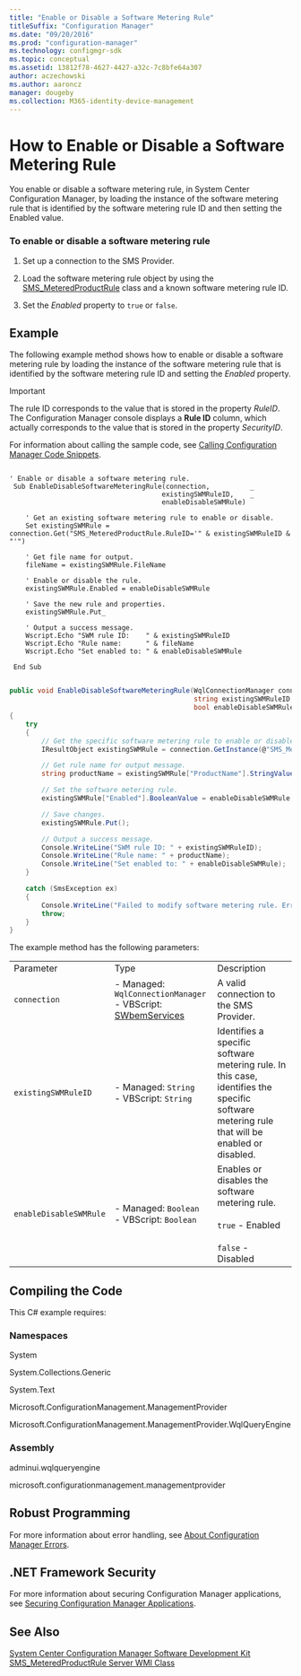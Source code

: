```yaml
---
title: "Enable or Disable a Software Metering Rule"
titleSuffix: "Configuration Manager"
ms.date: "09/20/2016"
ms.prod: "configuration-manager"
ms.technology: configmgr-sdk
ms.topic: conceptual
ms.assetid: 13812f78-4627-4427-a32c-7c8bfe64a307
author: aczechowski
ms.author: aaroncz
manager: dougeby
ms.collection: M365-identity-device-management
---
```

# How to Enable or Disable a Software Metering Rule
You enable or disable a software metering rule, in System Center Configuration Manager, by loading the instance of the software metering rule that is identified by the software metering rule ID and then setting the Enabled value.  

### To enable or disable a software metering rule  

1.  Set up a connection to the SMS Provider.  

2.  Load the software metering rule object by using the [SMS_MeteredProductRule](../../develop/reference/apps/sms_meteredproductrule-server-wmi-class.md) class and a known software metering rule ID.  

3.  Set the *Enabled* property to `true` or `false`.  

## Example  
 The following example method shows how to enable or disable a software metering rule by loading the instance of the software metering rule that is identified by the software metering rule ID and setting the *Enabled* property.  

> [!IMPORTANT]
>  The rule ID corresponds to the value that is stored in the property *RuleID*. The Configuration Manager console displays a **Rule ID** column, which actually corresponds to the value that is stored in the property *SecurityID*.  

 For information about calling the sample code, see [Calling Configuration Manager Code Snippets](../../develop/core/understand/calling-code-snippets.md).  

```vbs  

' Enable or disable a software metering rule.  
 Sub EnableDisableSoftwareMeteringRule(connection,          _  
                                      existingSWMRuleID,    _  
                                      enableDisableSWMRule)                           

    ' Get an existing software metering rule to enable or disable.   
    Set existingSWMRule = connection.Get("SMS_MeteredProductRule.RuleID='" & existingSWMRuleID & "'")    

    ' Get file name for output.  
    fileName = existingSWMRule.FileName  

    ' Enable or disable the rule.  
    existingSWMRule.Enabled = enableDisableSWMRule  

    ' Save the new rule and properties.  
    existingSWMRule.Put_   

    ' Output a success message.  
    Wscript.Echo "SWM rule ID:    " & existingSWMRuleID  
    Wscript.Echo "Rule name:      " & fileName  
    Wscript.Echo "Set enabled to: " & enableDisableSWMRule  

 End Sub  
```  

```c#  

public void EnableDisableSoftwareMeteringRule(WqlConnectionManager connection,  
                                              string existingSWMRuleID,  
                                              bool enableDisableSWMRule)  
{  
    try  
    {  
        // Get the specific software metering rule to enable or disable.  
        IResultObject existingSWMRule = connection.GetInstance(@"SMS_MeteredProductRule.RuleID='" + existingSWMRuleID + "'");  

        // Get rule name for output message.  
        string productName = existingSWMRule["ProductName"].StringValue;  

        // Set the software metering rule.  
        existingSWMRule["Enabled"].BooleanValue = enableDisableSWMRule;  

        // Save changes.  
        existingSWMRule.Put();  

        // Output a success message.  
        Console.WriteLine("SWM rule ID: " + existingSWMRuleID);  
        Console.WriteLine("Rule name: " + productName);  
        Console.WriteLine("Set enabled to: " + enableDisableSWMRule);  
    }  

    catch (SmsException ex)  
    {  
        Console.WriteLine("Failed to modify software metering rule. Error: " + ex.Message);  
        throw;  
    }  
}  

```  

 The example method has the following parameters:  

||||  
|-|-|-|  
|Parameter|Type|Description|  
|`connection`|-   Managed: `WqlConnectionManager`<br />-   VBScript: [SWbemServices](https://msdn.microsoft.com/library/aa393854.aspx)|A valid connection to the SMS Provider.|  
|`existingSWMRuleID`|-   Managed: `String`<br />-   VBScript: `String`|Identifies a specific software metering rule. In this case, identifies the specific software metering rule that will be enabled or disabled.|  
|`enableDisableSWMRule`|-   Managed: `Boolean`<br />-   VBScript: `Boolean`|Enables or disables the software metering rule.<br /><br /> `true` - Enabled<br /><br /> `false` - Disabled|  

## Compiling the Code  
 This C# example requires:  

### Namespaces  
 System  

 System.Collections.Generic  

 System.Text  

 Microsoft.ConfigurationManagement.ManagementProvider  

 Microsoft.ConfigurationManagement.ManagementProvider.WqlQueryEngine  

### Assembly  
 adminui.wqlqueryengine  

 microsoft.configurationmanagement.managementprovider  

## Robust Programming  
 For more information about error handling, see [About Configuration Manager Errors](../../develop/core/understand/about-configuration-manager-errors.md).  

## .NET Framework Security  
 For more information about securing Configuration Manager applications, see [Securing Configuration Manager Applications](../../develop/core/understand/securing-configuration-manager-applications.md).  

## See Also  
 [System Center Configuration Manager Software Development Kit](../../develop/core/misc/system-center-configuration-manager-sdk.md)   
 [SMS_MeteredProductRule Server WMI Class](../../develop/reference/apps/sms_meteredproductrule-server-wmi-class.md)
